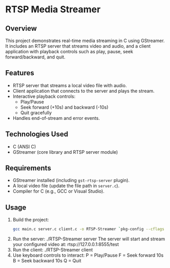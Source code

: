 # RTSP Media Streamer

## Overview
This project demonstrates real-time media streaming in C using GStreamer.  
It includes an RTSP server that streams video and audio, and a client application with playback controls such as play, pause, seek forward/backward, and quit.

## Features
- RTSP server that streams a local video file with audio.
- Client application that connects to the server and plays the stream.
- Interactive playback controls:
  - Play/Pause
  - Seek forward (+10s) and backward (-10s)
  - Quit gracefully
- Handles end-of-stream and error events.

## Technologies Used
- C (ANSI C)
- GStreamer (core library and RTSP server module)

## Requirements
- GStreamer installed (including `gst-rtsp-server` plugin).
- A local video file (update the file path in `server.c`).
- Compiler for C (e.g., GCC or Visual Studio).

## Usage
1. Build the project:
   ```bash
   gcc main.c server.c client.c -o RTSP-Streamer `pkg-config --cflags --libs gstreamer-1.0 gstreamer-rtsp-server-1.0`
2. Run the server:
  ./RTSP-Streamer server
  The server will start and stream your configured video at: rtsp://127.0.0.1:8555/test
3. Run the client:
  ./RTSP-Streamer client
4. Use keyboard controls to interact:
   P = Play/Pause
   F = Seek forward 10s
   B = Seek backward 10s
   Q = Quit
   
